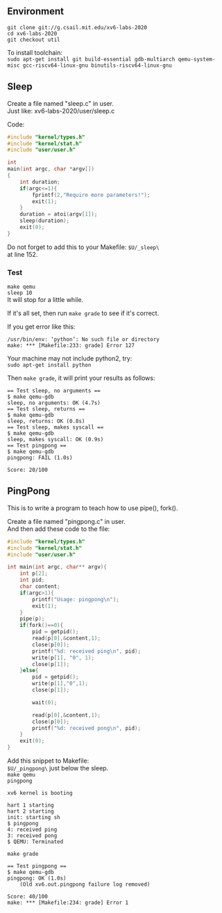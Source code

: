 ## Environment  

`git clone git://g.csail.mit.edu/xv6-labs-2020`  
`cd xv6-labs-2020`  
`git checkout util`  

To install toolchain:  
`sudo apt-get install git build-essential gdb-multiarch qemu-system-misc gcc-riscv64-linux-gnu binutils-riscv64-linux-gnu`  


## Sleep

Create a file named "sleep.c" in user.  
Just like: xv6-labs-2020/user/sleep.c  

Code:
```c
#include "kernel/types.h"
#include "kernel/stat.h"
#include "user/user.h"

int 
main(int argc, char *argv[])
{
    int duration;
    if(argc<=1){
        fprintf(2,"Require more parameters!");
        exit(1);
    }
    duration = atoi(argv[1]);
    sleep(duration);
    exit(0);
}
```  

Do not forget to add this to your Makefile:
`$U/_sleep\`  
at line 152.  

### Test 
`make qemu`  
`sleep 10`  
It will stop for a little while.  

If it's all set, then run `make grade` to see if it's correct.  

If you get error like this:  

`/usr/bin/env: ‘python’: No such file or directory`  
`make: *** [Makefile:233: grade] Error 127`  

Your machine may not include python2, try:  
`sudo apt-get install python`  

Then `make grade`, it will print your results as follows:  
```
== Test sleep, no arguments == 
$ make qemu-gdb
sleep, no arguments: OK (4.7s) 
== Test sleep, returns == 
$ make qemu-gdb
sleep, returns: OK (0.8s) 
== Test sleep, makes syscall == 
$ make qemu-gdb
sleep, makes syscall: OK (0.9s) 
== Test pingpong == 
$ make qemu-gdb
pingpong: FAIL (1.0s) 
    
Score: 20/100
```

## PingPong 

This is to write a program to teach how to use pipe(), fork().  

Create a file named "pingpong.c" in user.  
And then add these code to the file:  

```c
#include "kernel/types.h"
#include "kernel/stat.h"
#include "user/user.h"

int main(int argc, char** argv){
    int p[2];
    int pid;
    char content;
    if(argc>1){
        printf("Usage: pingpong\n");
        exit(1);
    }
    pipe(p);
    if(fork()==0){
        pid = getpid();
        read(p[0],&content,1);
        close(p[0]);
        printf("%d: received ping\n", pid);
        write(p[1], "0", 1);
        close(p[1]);
    }else{
        pid = getpid();
        write(p[1],"0",1);
        close(p[1]);

        wait(0);

        read(p[0],&content,1);
        close(p[0]);
        printf("%d: received pong\n", pid);
    }
    exit(0);
}
```  

Add this snippet to Makefile:  
`$U/_pingpong\` just below the sleep.   
`make qemu`   
`pingpong`  
```shell
xv6 kernel is booting

hart 1 starting
hart 2 starting
init: starting sh
$ pingpong
4: received ping
3: received pong
$ QEMU: Terminated
```
`make grade`  
```
== Test pingpong == 
$ make qemu-gdb
pingpong: OK (1.0s) 
    (Old xv6.out.pingpong failure log removed)  

Score: 40/100
make: *** [Makefile:234: grade] Error 1
```  




